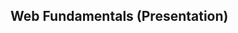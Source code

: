 ## Web Fundamentals (Presentation)
<img src="./screenshots/1.PNG" alt="" />

<img src="./screenshots/2.PNG" alt="" />

<img src="./screenshots/3.PNG" alt="" />

<img src="./screenshots/4.PNG" alt="" />

<img src="./screenshots/5.PNG" alt="" />

<img src="./screenshots/6.PNG" alt="" />

<img src="./screenshots/7.PNG" alt="" />

<img src="./screenshots/8.PNG" alt="" />

<img src="./screenshots/9.PNG" alt="" />

<img src="./screenshots/10.PNG" alt="" />

<img src="./screenshots/11.PNG" alt="" />

<img src="./screenshots/12.PNG" alt="" />

<img src="./screenshots/13.PNG" alt="" />

<img src="./screenshots/14.PNG" alt="" />

<img src="./screenshots/15.PNG" alt="" />

<img src="./screenshots/16.PNG" alt="" />

<img src="./screenshots/17.PNG" alt="" />
